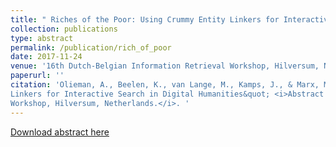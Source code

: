```yaml
---
title: " Riches of the Poor: Using Crummy Entity Linkers for Interactive Search in Digital Humanities"
collection: publications
type: abstract
permalink: /publication/rich_of_poor
date: 2017-11-24
venue: '16th Dutch-Belgian Information Retrieval Workshop, Hilversum, Netherlands'
paperurl: ''
citation: 'Olieman, A., Beelen, K., van Lange, M., Kamps, J., & Marx, M. (2017). &quot;Riches of the Poor: Using Crummy Entity
Linkers for Interactive Search in Digital Humanities&quot; <i>Abstract from 16th Dutch-Belgian Information Retrieval
Workshop, Hilversum, Netherlands.</i>. '
---
```


<a href="https://pure.uva.nl/ws/files/18995081/DIR2017_riches_poor.pdf" target="_blank">Download abstract here</a> 
